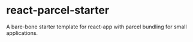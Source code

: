 # react-parcel-starter
A bare-bone starter template for react-app with parcel bundling for small applications.
